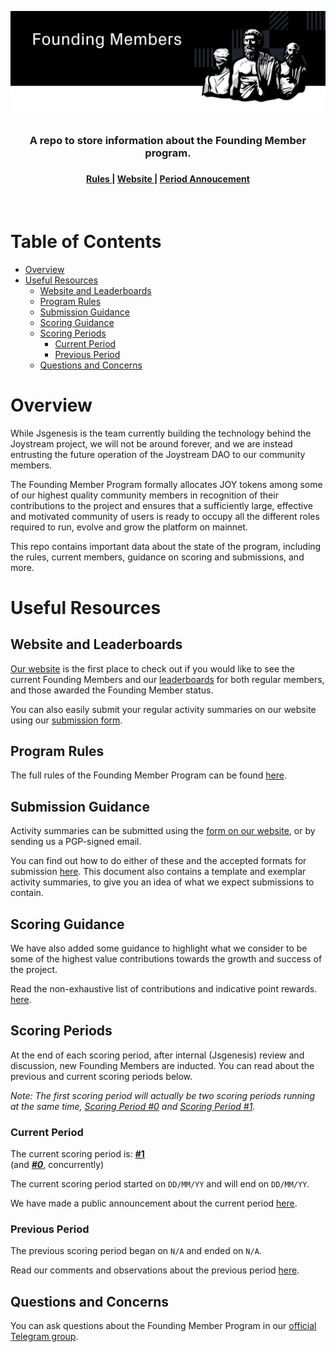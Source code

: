 <p align="center"><img src="img/banner.png"></p>


<div align="center">
  <h3>A repo to store information about the Founding Member program.<h3>
</div>

<div align="center">
  <h4>
    <a href="/RULES.md">
      Rules
    </a>
    <span> | </span>
    <a href="https://www.joystream.org/founding-members/">
      Website
    </a>
    <span> | </span>
    <a href="/scoring-periods/1.md">
      Period Annoucement
    </a>
  </h4>
</div>
</br>

Table of Contents
==

<!-- TOC START min:1 max:3 link:true asterisk:false update:true -->
- [Overview](#overview)
- [Useful Resources](#useful-resources)
  - [Website and Leaderboards](#website-and-leaderboards)
  - [Program Rules](#program-rules)
  - [Submission Guidance](#submission-guidance)
  - [Scoring Guidance](#scoring-guidance)
  - [Scoring Periods](#scoring-periods)
    - [Current Period](#current-period)
    - [Previous Period](#previous-period)
  - [Questions and Concerns](#questions-and-concerns)
<!-- TOC END -->




# Overview

While Jsgenesis is the team currently building the technology behind the Joystream project, we will not be around forever, and we are instead entrusting the future operation of the Joystream DAO to our community members.

The Founding Member Program formally allocates JOY tokens among some of our highest quality community members in recognition of their contributions to the project and ensures that a sufficiently large, effective and motivated community of users is ready to occupy all the different roles required to run, evolve and grow the platform on mainnet.

This repo contains important data about the state of the program, including the rules, current members, guidance on scoring and submissions, and more.

# Useful Resources
## Website and Leaderboards

[Our website](https://www.joystream.org/founding-members) is the first place to check out if you would like to see the current Founding Members and our [leaderboards](https://www.joystream.org/founding-members/leaderboards/) for both regular members, and those awarded the Founding Member status.

You can also easily submit your regular activity summaries on our website using our [submission form](https://www.joystream.org/founding-members/form/).

## Program Rules

The full rules of the Founding Member Program can be found [here](/RULES.md).

## Submission Guidance

Activity summaries can be submitted using the [form on our website](https://www.joystream.org/founding-members/form), or by sending us a PGP-signed email.

You can find out how to do either of these and the accepted formats for submission [here](/SUBMISSION-GUIDANCE.md). This document also contains a template and exemplar activity summaries, to give you an idea of what we expect submissions to contain.

## Scoring Guidance

We have also added some guidance to highlight what we consider to be some of the highest value contributions towards the growth and success of the project.

Read the non-exhaustive list of contributions and indicative point rewards. [here](/CONTRIBUTIONS.md).

## Scoring Periods

At the end of each scoring period, after internal (Jsgenesis) review and discussion, new Founding Members are inducted. You can read about the previous and current scoring periods below.

_Note: The first scoring period will actually be two scoring periods running at the same time, [Scoring Period #0](/scoring-periods/0.md) and [Scoring Period #1](/scoring-periods/1.md)._

### Current Period

The current scoring period is: [**#1**](/scoring-periods/1.md) <br>(and [_**#0**_](/scoring-periods/0.md), concurrently)

The current scoring period started on `DD/MM/YY` and will end on `DD/MM/YY`.

We have made a public announcement about the current period [here](/scoring-periods/1.md).

### Previous Period

The previous scoring period began on `N/A` and ended on `N/A`.

Read our comments and observations about the previous period [here](/scoring-periods/0.md).

## Questions and Concerns

You can ask questions about the Founding Member Program in our [official Telegram group](https://t.me/JoyStreamOfficial).
